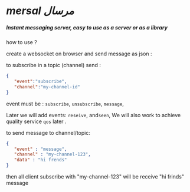 #                                           *mersal* *مرسال* 
##### Instant messaging server, easy to use as a server or as a library

   
how to use ?

create a websocket on browser and send message as json :

to subscribe in a topic (channel) send :
```json
{
   "event":"subscribe",
   "channel":"my-channel-id"
}
```
event must be : ```subscribe```, ```unsubscribe```, ```message```,

Later we will add events:  ```reseive```, and```seen```,
We will also work to achieve quality service ```qos``` later .

to send message to channel/topic:
```json
{
   "event" : "message",
   "channel" : "my-channel-123",
   "data" : "hi frends"
}
```

then all client subscribe with "my-channel-123" will be receive "hi frinds" message

